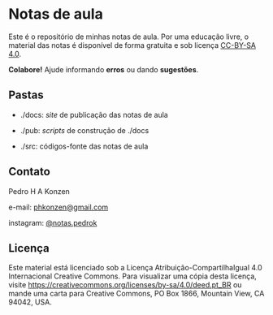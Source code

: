 # Notas de aula

Este é o repositório de minhas notas de aula. Por uma educação livre, o material das notas é disponível de forma gratuita e sob licença [CC-BY-SA 4.0](https://creativecommons.org/licenses/by-sa/4.0/deed.pt_BR).

**Colabore!** Ajude informando **erros** ou dando **sugestões**.

## Pastas

* ./docs: _site_ de publicação das notas de aula

* ./pub: _scripts_ de construção de ./docs

* ./src: códigos-fonte das notas de aula

## Contato

Pedro H A Konzen

e-mail: phkonzen@gmail.com

instagram: [@notas.pedrok](https://www.instagram.com/notas.pedrok/)

## Licença

Este material está licenciado sob a Licença Atribuição-CompartilhaIgual 4.0 Internacional Creative Commons. Para visualizar uma cópia desta licença, visite https://creativecommons.org/licenses/by-sa/4.0/deed.pt_BR ou mande uma carta para Creative Commons, PO Box 1866, Mountain View, CA 94042, USA.
